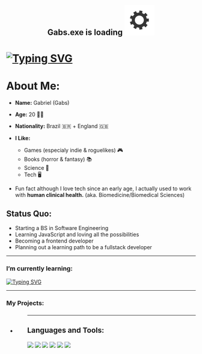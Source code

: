 <h2 align="center"> Gabs.exe is loading <img src="gear.svg"></h2>


<h1>
<a href="https://git.io/typing-svg"><img src="https://readme-typing-svg.herokuapp.com?font=Press+Start+2P&size=26&pause=750&color=F70731&center=true&vCenter=true&width=1260&height=75&lines=Hello%2C+I'm+Gabriel!;A+software+engineering+student;Who+loves+science+and+future+tech" alt="Typing SVG" /></a>
</h1>

# About Me:
- **Name:** Gabriel (Gabs)
- **Age:** 20 🎈🎉
- **Nationality:** Brazil 🇧🇷 + England 🇬🇧
- **I Like:** 
  - Games (especialy indie & roguelikes) 🎮
  - Books (horror & fantasy) 📚
  - Science 🧬
  - Tech 🖥️

- Fun fact although I love tech since an early age, I actually used to work with **human clinical health.** 
(aka. Biomedicine/Biomedical Sciences)

## Status Quo: 
 - Starting a BS in Software Engineering
 - Learning JavaScript and loving all the possibilities
 - Becoming a frontend developer
 - Planning out a learning path to be a fullstack developer

<hr>
<h3>I’m currently learning: </h3>
<a href="https://git.io/typing-svg"><img src="https://readme-typing-svg.herokuapp.com?font=Bungee&pause=750&color=06D442&center=true&width=200&height=75&lines=JavaScript;CSS+Animations;Node+%2B+Express" alt="Typing SVG" /></a>
<hr>

<h3> My Projects: <h3>
  <ul>
    <li>
  <ul>

<hr>
<p align="left">
</p>

<h3 align="left">Languages and Tools:</h3>
<p align="left"> 
<img src="https://cdn.jsdelivr.net/gh/devicons/devicon/icons/vscode/vscode-original.svg" width="25"/>
<img src="https://cdn.jsdelivr.net/gh/devicons/devicon/icons/html5/html5-plain.svg" width="25"/>                
<img src="https://cdn.jsdelivr.net/gh/devicons/devicon/icons/css3/css3-plain.svg" width="25"/>
<img src="https://cdn.jsdelivr.net/gh/devicons/devicon/icons/sass/sass-original.svg" width="25"/>
<img src="https://cdn.jsdelivr.net/gh/devicons/devicon/icons/javascript/javascript-plain.svg" width="25"/>
<img src="https://cdn.jsdelivr.net/gh/devicons/devicon/icons/inkscape/inkscape-plain.svg" width="25"/>
    
</p>
